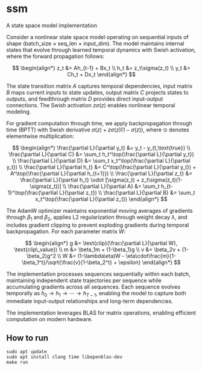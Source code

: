# ssm
A state space model implementation

Consider a nonlinear state space model operating on sequential inputs of shape (batch_size × seq_len × input_dim). The model maintains internal states that evolve through learned temporal dynamics with Swish activation, where the forward propagation follows:

$$
\begin{align*}
z_t &= Ah_{t-1} + Bx_t \\
h_t &= z_t\sigma(z_t) \\
y_t &= Ch_t + Dx_t
\end{align*}
$$

The state transition matrix $A$ captures temporal dependencies, input matrix $B$ maps current inputs to state updates, output matrix $C$ projects states to outputs, and feedthrough matrix $D$ provides direct input-output connections. The Swish activation $z\sigma(z)$ enables nonlinear temporal modeling.

For gradient computation through time, we apply backpropagation through time (BPTT) with Swish derivative $\sigma(z) + z\sigma(z)(1-\sigma(z))$, where $\odot$ denotes elementwise multiplication:

$$
\begin{align*}
\frac{\partial L}{\partial y_t} &= y_t - y_{t,\text{true}} \\
\frac{\partial L}{\partial C} &= \sum_t h_t^\top(\frac{\partial L}{\partial y_t}) \\
\frac{\partial L}{\partial D} &= \sum_t x_t^\top(\frac{\partial L}{\partial y_t}) \\
\frac{\partial L}{\partial h_t} &= C^\top(\frac{\partial L}{\partial y_t}) + A^\top(\frac{\partial L}{\partial h_{t+1}}) \\
\frac{\partial L}{\partial z_t} &= \frac{\partial L}{\partial h_t} \odot [\sigma(z_t) + z_t\sigma(z_t)(1-\sigma(z_t))] \\
\frac{\partial L}{\partial A} &= \sum_t h_{t-1}^\top(\frac{\partial L}{\partial z_t}) \\
\frac{\partial L}{\partial B} &= \sum_t x_t^\top(\frac{\partial L}{\partial z_t})
\end{align*}
$$

The AdamW optimizer maintains exponential moving averages of gradients through $\beta_1$ and $\beta_2$, applies L2 regularization through weight decay $\lambda$, and includes gradient clipping to prevent exploding gradients during temporal backpropagation. For each parameter matrix $W$:

$$
\begin{align*}
g &= \text{clip}(\frac{\partial L}{\partial W}, \text{clip\_value}) \\
m &= \beta_1m + (1-\beta_1)g \\
v &= \beta_2v + (1-\beta_2)g^2 \\
W &= (1-\lambda\eta)W - \eta\cdot\frac{m}{1-\beta_1^t}/\sqrt{\frac{v}{1-\beta_2^t} + \epsilon}
\end{align*}
$$

The implementation processes sequences sequentially within each batch, maintaining independent state trajectories per sequence while accumulating gradients across all sequences. Each sequence evolves temporally as $h_0 \rightarrow h_1 \rightarrow \cdots \rightarrow h_{T-1}$, enabling the model to capture both immediate input-output relationships and long-term dependencies.

The implementation leverages BLAS for matrix operations, enabling efficient computation on modern hardware.

## How to run
```
sudo apt update
sudo apt install clang time libopenblas-dev
make run
```